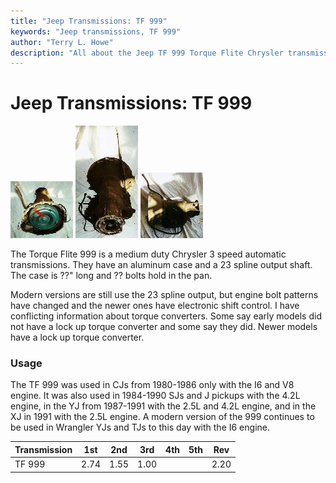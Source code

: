 ```yaml
---
title: "Jeep Transmissions: TF 999"
keywords: "Jeep transmissions, TF 999"
author: "Terry L. Howe"
description: "All about the Jeep TF 999 Torque Flite Chrysler transmission."
---
```

# Jeep Transmissions: TF 999

[![999 front](/images/transmission/factory/tf9991_.jpg)](/images/transmission/factory/tf9991.jpg) [![999 back](/images/transmission/factory/tf9993_.jpg)](/images/transmission/factory/tf9993.jpg) [![999 side](/images/transmission/factory/tf9992_.jpg)](/images/transmission/factory/tf9992.jpg)   

The Torque Flite 999 is a medium duty Chrysler 3 speed automatic transmissions. They have an aluminum case and a 23 spline output shaft. The case is ??" long and ?? bolts hold in the pan.

Modern versions are still use the 23 spline output, but engine bolt patterns have changed and the newer ones have electronic shift control. I have conflicting information about torque converters. Some say early models did not have a lock up torque converter and some say they did. Newer models have a lock up torque converter. 

### Usage

The TF 999 was used in CJs from 1980-1986 only with the I6 and V8 engine. It was also used in 1984-1990 SJs and J pickups with the 4.2L engine, in the YJ from 1987-1991 with the 2.5L and 4.2L engine, and in the XJ in 1991 with the 2.5L engine. A modern version of the 999 continues to be used in Wrangler YJs and TJs to this day with the I6 engine. 

Transmission | 1st | 2nd | 3rd | 4th | 5th | Rev   
---|---|---|---|---|---|---  
TF 999 | 2.74 | 1.55 | 1.00 |  |  | 2.20